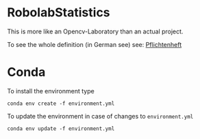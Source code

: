 # RobolabStatistics
This is more like an Opencv-Laboratory than an actual project. 

To see the whole definition (in German see) see: [Pflichtenheft](docs/pflichtenheft/Pflichtenheft.md)

# Conda
To install the environment type

``conda env create -f environment.yml``

To update the environment in case of changes to ``environment.yml``

``conda env update -f environment.yml``